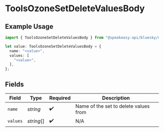 # ToolsOzoneSetDeleteValuesBody

## Example Usage

```typescript
import { ToolsOzoneSetDeleteValuesBody } from "@speakeasy-api/bluesky/models/operations";

let value: ToolsOzoneSetDeleteValuesBody = {
  name: "<value>",
  values: [
    "<value>",
  ],
};
```

## Fields

| Field                                 | Type                                  | Required                              | Description                           |
| ------------------------------------- | ------------------------------------- | ------------------------------------- | ------------------------------------- |
| `name`                                | *string*                              | :heavy_check_mark:                    | Name of the set to delete values from |
| `values`                              | *string*[]                            | :heavy_check_mark:                    | N/A                                   |